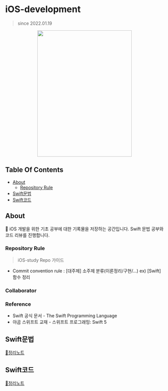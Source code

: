# iOS-development
> since 2022.01.19


<p align="center"><img src="https://user-images.githubusercontent.com/58581608/151120190-b38e41b6-2112-4b56-be3e-ab73dcfdf237.png" height="400px" width="300px"></p>

## Table Of Contents
+ [About](#About)
  - [Repository Rule](#RepositoryRule)
+ [Swift문법](#Swift문법)
+ [Swift코드](#Swift코드)


## About
🌟 iOS 개발을 위한 기초 공부에 대한 기록물을 저장하는 공간입니다. Swift 문법 공부와 코드 리뷰를 진행합니다. 
### Repository Rule
> iOS-study Repo 가이드
+ Commit convention rule : [대주제] 소주제 분류(이론정리/구현/...) ex) [Swift] 함수 정리


### Collaborator
### Reference
+ Swift 공식 문서 - The Swift Programming Language
+ 야곰 스위프트 교재 - 스위프트 프로그래밍: Swift 5

## Swift문법
[📄정리노트](https://github.com/devjayyy/iOS-study/tree/main/contents/swift/The_Swift_Programming_Language)

## Swift코드
[📄정리노트](https://github.com/devjayyy/iOS-study/tree/main/contents/swift/Programmers)
